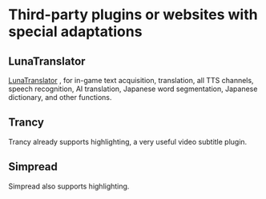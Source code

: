 # Third-party plugins or websites with special adaptations

## LunaTranslator

[LunaTranslator](../../more/WindowsCaptions/WindowsCaptions) , for in-game text acquisition, translation, all TTS channels, speech recognition, AI translation, Japanese word segmentation, Japanese dictionary, and other functions.

## Trancy

Trancy already supports highlighting, a very useful video subtitle plugin.

## Simpread

Simpread also supports highlighting.